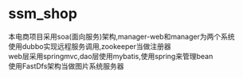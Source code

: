 # ssm_shop
本电商项目采用soa(面向服务)架构,manager-web和manager为两个系统  
使用dubbo实现远程服务调用,zookeeper当做注册器  
web层采用springmvc,dao层使用mybatis,使用spring来管理bean    
使用FastDfs架构当做图片系统服务器
